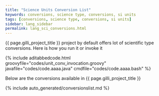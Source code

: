 ```yaml
---
title: "Science Units Conversion List"
keywords: conversions, science type, conversions, si units
tags: [conversions, science type, conversions, si units]
sidebar: lang_sidebar
permalink: lang_sci_conversions.html
---
```


{{ page.gilli_project_title }} project by default offers lot of 
scientific type conversions. Here is how you run it or invoke it

{% include aditabbedcode.html groovyfile="codes/unit_conv_invocation.groovy" javafile="codes/code.aaaa.java" cmdfile="codes/code.aaaa.bash" %}



Below are the conversions available in {{ page.gilli_project_title }}

{% include auto_generated/conversionslist.md %}
